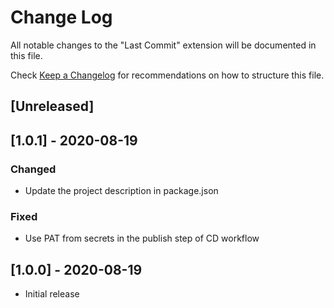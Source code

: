 # Change Log

All notable changes to the "Last Commit" extension will be documented in this file.

Check [Keep a Changelog](http://keepachangelog.com/) for recommendations on how to structure this file.

## [Unreleased]

## [1.0.1] - 2020-08-19
### Changed
- Update the project description in package.json

### Fixed
- Use PAT from secrets in the publish step of CD workflow

## [1.0.0] - 2020-08-19

- Initial release